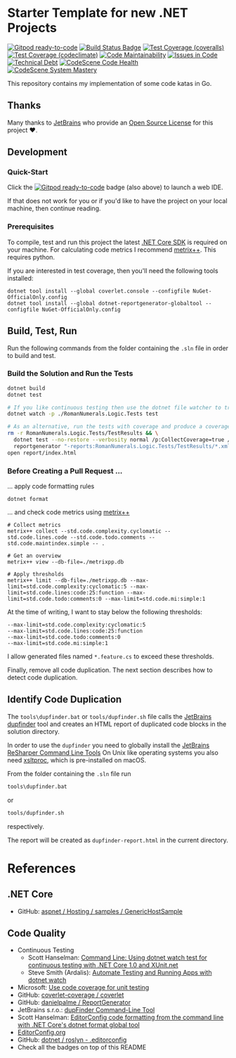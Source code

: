# Starter Template for new .NET Projects

[![Gitpod ready-to-code](https://img.shields.io/badge/Gitpod-ready--to--code-blue?logo=gitpod)](https://gitpod.io/#https://github.com/wonderbird/katas-in-csharp)
[![Build Status Badge](https://github.com/wonderbird/katas-in-csharp/workflows/.NET/badge.svg)](https://github.com/wonderbird/katas-in-csharp/actions?query=workflow%3A%22.NET%22)
[![Test Coverage (coveralls)](https://img.shields.io/coveralls/github/wonderbird/katas-in-csharp)](https://coveralls.io/github/wonderbird/katas-in-csharp)
[![Test Coverage (codeclimate)](https://img.shields.io/codeclimate/coverage-letter/wonderbird/katas-in-csharp)](https://codeclimate.com/github/wonderbird/katas-in-csharp/trends/test_coverage_total)
[![Code Maintainability](https://img.shields.io/codeclimate/maintainability-percentage/wonderbird/katas-in-csharp)](https://codeclimate.com/github/wonderbird/katas-in-csharp)
[![Issues in Code](https://img.shields.io/codeclimate/issues/wonderbird/katas-in-csharp)](https://codeclimate.com/github/wonderbird/katas-in-csharp/issues)
[![Technical Debt](https://img.shields.io/codeclimate/tech-debt/wonderbird/katas-in-csharp)](https://codeclimate.com/github/wonderbird/katas-in-csharp)
[![CodeScene Code Health](https://codescene.io/projects/21236/status-badges/code-health)](https://codescene.io/projects/21236/jobs/latest-successful/results)
[![CodeScene System Mastery](https://codescene.io/projects/21236/status-badges/system-mastery)](https://codescene.io/projects/21236/jobs/latest-successful/results)

This repository contains my implementation of some code katas in Go.

## Thanks

Many thanks to [JetBrains](https://www.jetbrains.com/?from=dotnet-starter) who provide
an [Open Source License](https://www.jetbrains.com/community/opensource/) for this project ❤️.

## Development

### Quick-Start

Click the [![Gitpod ready-to-code](https://img.shields.io/badge/Gitpod-ready--to--code-blue?logo=gitpod)](https://gitpod.io/#https://github.com/wonderbird/dotnet-starter) badge (also above) to launch a web IDE.

If that does not work for you or if you'd like to have the project on your local machine, then continue reading.

### Prerequisites

To compile, test and run this project the latest [.NET Core SDK](https://dotnet.microsoft.com/download) is required on
your machine. For calculating code metrics I recommend [metrix++](https://github.com/metrixplusplus/metrixplusplus).
This requires python.

If you are interested in test coverage, then you'll need the following tools installed:

```shell
dotnet tool install --global coverlet.console --configfile NuGet-OfficialOnly.config
dotnet tool install --global dotnet-reportgenerator-globaltool --configfile NuGet-OfficialOnly.config
```

## Build, Test, Run

Run the following commands from the folder containing the `.sln` file in order to build and test.

### Build the Solution and Run the Tests

```sh
dotnet build
dotnet test

# If you like continuous testing then use the dotnet file watcher to trigger your tests
dotnet watch -p ./RomanNumerals.Logic.Tests test

# As an alternative, run the tests with coverage and produce a coverage report
rm -r RomanNumerals.Logic.Tests/TestResults && \
  dotnet test --no-restore --verbosity normal /p:CollectCoverage=true /p:CoverletOutputFormat=cobertura /p:CoverletOutput='./TestResults/coverage.cobertura.xml' && \
  reportgenerator "-reports:RomanNumerals.Logic.Tests/TestResults/*.xml" "-targetdir:report" "-reporttypes:Html;lcov" "-title:RomanNumerals"
open report/index.html
```

### Before Creating a Pull Request ...

... apply code formatting rules

```shell
dotnet format
```

... and check code metrics using [metrix++](https://github.com/metrixplusplus/metrixplusplus)

```shell
# Collect metrics
metrix++ collect --std.code.complexity.cyclomatic --std.code.lines.code --std.code.todo.comments --std.code.maintindex.simple -- .

# Get an overview
metrix++ view --db-file=./metrixpp.db

# Apply thresholds
metrix++ limit --db-file=./metrixpp.db --max-limit=std.code.complexity:cyclomatic:5 --max-limit=std.code.lines:code:25:function --max-limit=std.code.todo:comments:0 --max-limit=std.code.mi:simple:1
```

At the time of writing, I want to stay below the following thresholds:

```shell
--max-limit=std.code.complexity:cyclomatic:5
--max-limit=std.code.lines:code:25:function
--max-limit=std.code.todo:comments:0
--max-limit=std.code.mi:simple:1
```

I allow generated files named `*.feature.cs` to exceed these thresholds.

Finally, remove all code duplication. The next section describes how to detect code duplication.

## Identify Code Duplication

The `tools\dupfinder.bat` or `tools/dupfinder.sh` file calls
the [JetBrains dupfinder](https://www.jetbrains.com/help/resharper/dupFinder.html) tool and creates an HTML report of
duplicated code blocks in the solution directory.

In order to use the `dupfinder` you need to globally install
the [JetBrains ReSharper Command Line Tools](https://www.jetbrains.com/help/resharper/ReSharper_Command_Line_Tools.html)
On Unix like operating systems you also need [xsltproc](http://xmlsoft.org/XSLT/xsltproc2.html), which is pre-installed
on macOS.

From the folder containing the `.sln` file run

```sh
tools\dupfinder.bat
```

or

```sh
tools/dupfinder.sh
```

respectively.

The report will be created as `dupfinder-report.html` in the current directory.

# References

## .NET Core

* GitHub: [aspnet / Hosting / samples / GenericHostSample](https://github.com/aspnet/Hosting/tree/2.2.0/samples/GenericHostSample)

## Code Quality

* Continuous Testing
  * Scott Hanselman: [Command Line: Using dotnet watch test for continuous testing with .NET Core 1.0 and XUnit.net](https://www.hanselman.com/blog/command-line-using-dotnet-watch-test-for-continuous-testing-with-net-core-10-and-xunitnet)
  * Steve Smith (Ardalis): [Automate Testing and Running Apps with dotnet watch](https://ardalis.com/automate-testing-and-running-apps-with-dotnet-watch/)
* Microsoft: [Use code coverage for unit testing](https://docs.microsoft.com/en-us/dotnet/core/testing/unit-testing-code-coverage?tabs=linux)
* GitHub: [coverlet-coverage / coverlet](https://github.com/coverlet-coverage/coverlet)
* GitHub: [danielpalme / ReportGenerator](https://github.com/danielpalme/ReportGenerator)
* JetBrains s.r.o.: [dupFinder Command-Line Tool](https://www.jetbrains.com/help/resharper/dupFinder.html)
* Scott Hanselman: [EditorConfig code formatting from the command line with .NET Core's dotnet format global tool](https://www.hanselman.com/blog/editorconfig-code-formatting-from-the-command-line-with-net-cores-dotnet-format-global-tool)
* [EditorConfig.org](https://editorconfig.org)
* GitHub: [dotnet / roslyn - .editorconfig](https://github.com/dotnet/roslyn/blob/master/.editorconfig)
* Check all the badges on top of this README
